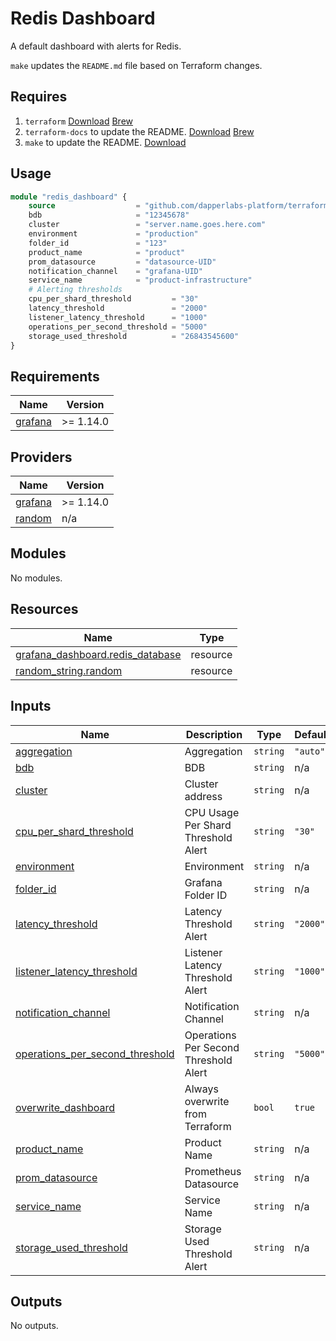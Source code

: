 # Redis Dashboard

A default dashboard with alerts for Redis.

`make` updates the `README.md` file based on Terraform changes.

## Requires

1. `terraform` [Download](https://www.terraform.io/downloads.html) [Brew](https://formulae.brew.sh/formula/terraform)
2. `terraform-docs` to update the README. [Download](https://github.com/terraform-docs/terraform-docs) [Brew](https://formulae.brew.sh/formula/terraform-docs)
3. `make` to update the README. [Download](https://www.gnu.org/software/make/)

## Usage

```terraform
module "redis_dashboard" {
    source                  = "github.com/dapperlabs-platform/terraform-grafana-redis-dashboard.git?ref=vX.Y.Z"
    bdb                     = "12345678"
    cluster                 = "server.name.goes.here.com"
    environment             = "production"
    folder_id               = "123"
    product_name            = "product"
    prom_datasource         = "datasource-UID"
    notification_channel    = "grafana-UID"
    service_name            = "product-infrastructure"
    # Alerting thresholds
    cpu_per_shard_threshold         = "30"
    latency_threshold               = "2000"
    listener_latency_threshold      = "1000"
    operations_per_second_threshold = "5000"
    storage_used_threshold          = "26843545600"
}
```

## Requirements

| Name | Version |
|------|---------|
| <a name="requirement_grafana"></a> [grafana](#requirement\_grafana) | >= 1.14.0 |

## Providers

| Name | Version |
|------|---------|
| <a name="provider_grafana"></a> [grafana](#provider\_grafana) | >= 1.14.0 |
| <a name="provider_random"></a> [random](#provider\_random) | n/a |

## Modules

No modules.

## Resources

| Name | Type |
|------|------|
| [grafana_dashboard.redis_database](https://registry.terraform.io/providers/grafana/grafana/latest/docs/resources/dashboard) | resource |
| [random_string.random](https://registry.terraform.io/providers/hashicorp/random/latest/docs/resources/string) | resource |

## Inputs

| Name | Description | Type | Default | Required |
|------|-------------|------|---------|:--------:|
| <a name="input_aggregation"></a> [aggregation](#input\_aggregation) | Aggregation | `string` | `"auto"` | no |
| <a name="input_bdb"></a> [bdb](#input\_bdb) | BDB | `string` | n/a | yes |
| <a name="input_cluster"></a> [cluster](#input\_cluster) | Cluster address | `string` | n/a | yes |
| <a name="input_cpu_per_shard_threshold"></a> [cpu\_per\_shard\_threshold](#input\_cpu\_per\_shard\_threshold) | CPU Usage Per Shard Threshold Alert | `string` | `"30"` | no |
| <a name="input_environment"></a> [environment](#input\_environment) | Environment | `string` | n/a | yes |
| <a name="input_folder_id"></a> [folder\_id](#input\_folder\_id) | Grafana Folder ID | `string` | n/a | yes |
| <a name="input_latency_threshold"></a> [latency\_threshold](#input\_latency\_threshold) | Latency Threshold Alert | `string` | `"2000"` | no |
| <a name="input_listener_latency_threshold"></a> [listener\_latency\_threshold](#input\_listener\_latency\_threshold) | Listener Latency Threshold Alert | `string` | `"1000"` | no |
| <a name="input_notification_channel"></a> [notification\_channel](#input\_notification\_channel) | Notification Channel | `string` | n/a | yes |
| <a name="input_operations_per_second_threshold"></a> [operations\_per\_second\_threshold](#input\_operations\_per\_second\_threshold) | Operations Per Second Threshold Alert | `string` | `"5000"` | no |
| <a name="input_overwrite_dashboard"></a> [overwrite\_dashboard](#input\_overwrite\_dashboard) | Always overwrite from Terraform | `bool` | `true` | no |
| <a name="input_product_name"></a> [product\_name](#input\_product\_name) | Product Name | `string` | n/a | yes |
| <a name="input_prom_datasource"></a> [prom\_datasource](#input\_prom\_datasource) | Prometheus Datasource | `string` | n/a | yes |
| <a name="input_service_name"></a> [service\_name](#input\_service\_name) | Service Name | `string` | n/a | yes |
| <a name="input_storage_used_threshold"></a> [storage\_used\_threshold](#input\_storage\_used\_threshold) | Storage Used Threshold Alert | `string` | n/a | yes |

## Outputs

No outputs.
